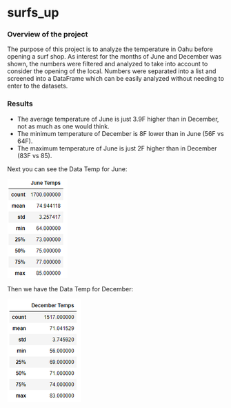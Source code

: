 # surfs_up

### Overview of the project
The purpose of this project is to analyze the temperature in Oahu before opening a surf shop. As interest for the months of June and December was shown, the numbers were filtered and analyzed to take into account to consider the opening of the local. Numbers were separated into a list and screened into a DataFrame which can be easily analyzed without needing to enter to the datasets. 

### Results
- The average temperature of June is just 3.9F higher than in December, not as much as one would think. 
- The minimum temperature of December is 8F lower than in June (56F vs 64F).
- The maximum temperature of June is just 2F higher than in December (83F vs 85).

Next you can see the Data Temp for June:

![](https://github.com/JoseLuisMontemayor/surfs_up/blob/main/june_temps.PNG)

Then we have the Data Temp for December: 

![](https://github.com/JoseLuisMontemayor/surfs_up/blob/main/december_temps.PNG)


